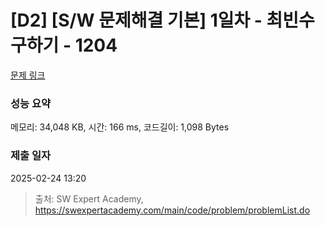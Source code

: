 # [D2] [S/W 문제해결 기본] 1일차 - 최빈수 구하기 - 1204 

[문제 링크](https://swexpertacademy.com/main/code/problem/problemDetail.do?contestProbId=AV13zo1KAAACFAYh) 

### 성능 요약

메모리: 34,048 KB, 시간: 166 ms, 코드길이: 1,098 Bytes

### 제출 일자

2025-02-24 13:20



> 출처: SW Expert Academy, https://swexpertacademy.com/main/code/problem/problemList.do